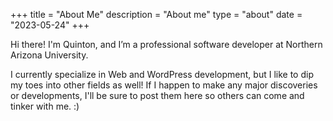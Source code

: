+++
title = "About Me"
description = "About me"
type = "about"
date = "2023-05-24"
+++

Hi there! I'm Quinton, and I’m a professional software developer at Northern Arizona University. 

I currently specialize in Web and WordPress development, but I like to dip my toes into other fields as well!
If I happen to make any major discoveries or developments, I'll be sure to post them here so others can come and
tinker with me. :) 



